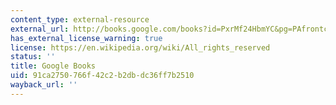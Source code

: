 ```yaml
---
content_type: external-resource
external_url: http://books.google.com/books?id=PxrMf24HbmYC&pg=PAfrontcover#v=onepage
has_external_license_warning: true
license: https://en.wikipedia.org/wiki/All_rights_reserved
status: ''
title: Google Books
uid: 91ca2750-766f-42c2-b2db-dc36ff7b2510
wayback_url: ''
---
```

